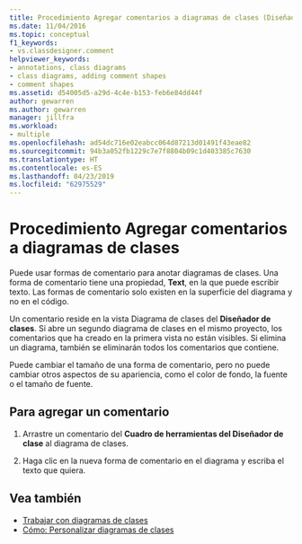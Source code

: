 ```yaml
---
title: Procedimiento Agregar comentarios a diagramas de clases (Diseñador de clases)
ms.date: 11/04/2016
ms.topic: conceptual
f1_keywords:
- vs.classdesigner.comment
helpviewer_keywords:
- annotations, class diagrams
- class diagrams, adding comment shapes
- comment shapes
ms.assetid: d54005d5-a29d-4c4e-b153-feb6e84dd44f
author: gewarren
ms.author: gewarren
manager: jillfra
ms.workload:
- multiple
ms.openlocfilehash: ad54dc716e02eabcc064d87213d01491f43eae82
ms.sourcegitcommit: 94b3a052fb1229c7e7f8804b09c1d403385c7630
ms.translationtype: HT
ms.contentlocale: es-ES
ms.lasthandoff: 04/23/2019
ms.locfileid: "62975529"
---
```

# <a name="how-to-add-comments-to-class-diagrams"></a>Procedimiento Agregar comentarios a diagramas de clases

Puede usar formas de comentario para anotar diagramas de clases. Una forma de comentario tiene una propiedad, **Text**, en la que puede escribir texto. Las formas de comentario solo existen en la superficie del diagrama y no en el código.

Un comentario reside en la vista Diagrama de clases del **Diseñador de clases**. Si abre un segundo diagrama de clases en el mismo proyecto, los comentarios que ha creado en la primera vista no están visibles. Si elimina un diagrama, también se eliminarán todos los comentarios que contiene.

Puede cambiar el tamaño de una forma de comentario, pero no puede cambiar otros aspectos de su apariencia, como el color de fondo, la fuente o el tamaño de fuente.

## <a name="to-add-a-comment"></a>Para agregar un comentario

1. Arrastre un comentario del **Cuadro de herramientas del Diseñador de clase** al diagrama de clases.

2. Haga clic en la nueva forma de comentario en el diagrama y escriba el texto que quiera.

## <a name="see-also"></a>Vea también

- [Trabajar con diagramas de clases](designing-and-viewing-classes-and-types.md)
- [Cómo: Personalizar diagramas de clases](how-to-customize-class-diagrams.md)
